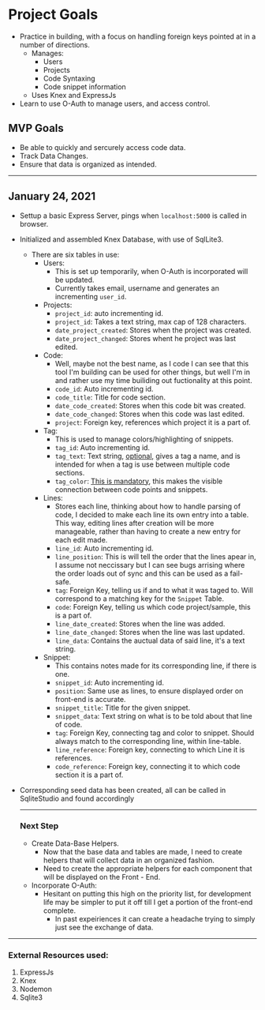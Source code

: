 # Project Goals

- Practice in building, with a focus on handling foreign keys pointed at in a number of directions.
  - Manages:
    - Users
    - Projects
    - Code Syntaxing
    - Code snippet information
  - Uses Knex and ExpressJs
- Learn to use O-Auth to manage users, and access control.

## MVP Goals

- Be able to quickly and sercurely access code data.
- Track Data Changes.
- Ensure that data is organized as intended.

---

## January 24, 2021

- Settup a basic Express Server, pings when `localhost:5000` is called in browser.

- Initialized and assembled Knex Database, with use of SqlLite3.

  - There are six tables in use:
    - Users:
      - This is set up temporarily, when O-Auth is incorporated will be updated.
      - Currently takes email, username and generates an incrementing `user_id`.
    - Projects: 
      - `project_id`: auto incrementing id.
      - `project_id`: Takes a text string, max cap of 128 characters.
      - `date_project_created`: Stores when the project was created.
      - `date_project_changed`: Stores whent he project was last edited.
    - Code:
      - Well, maybe not the best name, as I code I can see that this tool I'm building can be used for other things, but well I'm in and rather use my time builiding out fuctionality at this point.
      - `code_id`: Auto incrementing id.
      - `code_title`: Title for code section.
      - `date_code_created`: Stores when this code bit was created.
      - `date_code_changed`: Stores when this code was last edited.
      - `project`: Foreign key, references which project it is a part of.
    - Tag:
      - This is used to manage colors/highlighting of snippets.
      - `tag_id`: Auto incrementing id.
      - `tag_text`: Text string, <u>optional,</u> gives a tag a name, and is intended for when a tag is use between multiple code sections.
      - `tag_color`: <u>This is mandatory</u>, this makes the visible connection between code points and snippets.
    - Lines:
      - Stores each line, thinking about how to handle parsing of code, I decided to make each line its own entry into a table. This way, editing lines after creation will be more manageable, rather than having to create a new entry for each edit made.
      - `line_id`: Auto incrementing id.
      - `line_position`: This is will tell the order that the lines apear in, I assume not neccissary but I can see bugs arrising where the order loads out of sync and this can be used as a fail-safe.
      - `tag`: Foreign Key, telling us if and to what it was taged to. Will correspond to a matching key for the `Snippet` Table.
      - `code`: Foreign Key, telling us which code project/sample, this is a part of.
      - `line_date_created`: Stores when the line was added.
      - `line_date_changed`: Stores when the line was last updated.
      - `line_data`: Contains the auctual data of said line, it's a text string.
    - Snippet:
      - This contains notes made for its corresponding line, if there is one.
      - `snippet_id`: Auto incrementing id.
      - `position`: Same use as lines, to ensure displayed order on front-end is accurate.
      - `snippet_title`: Title for the given snippet.
      - `snippet_data`: Text string on what is to be told about that line of code.
      - `tag`: Foreign Key, connecting tag and color to snippet. Should always match to the corresponding line, within line-table.
      - `line_reference`: Foreign key, connecting to which Line it is references.
      - `code_reference`: Foreign key, connecting it to which code section it is a part of.

- Corresponding seed data has been created, all can be called in SqliteStudio and found accordingly

  

  ---

  ### Next Step

  - Create Data-Base Helpers.
    - Now that the base data and tables are made, I need to create helpers that will collect data in an organized fashion.
    - Need to create the appropriate helpers for each component that will be displayed on the Front - End.
  - Incorporate O-Auth:
    - Hesitant on putting this high on the priority list, for development life may be simpler to put it off till I get a portion of the front-end complete. 
      - In past expeiriences it can create a headache trying to simply just see the exchange of data.

---

### External Resources used:

1. ExpressJs
2. Knex
3. Nodemon
4. Sqlite3